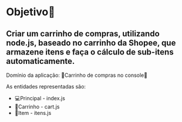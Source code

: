 <h1>Objetivo🎯</h1>

<h2>Criar um carrinho de compras, utilizando node.js, baseado no carrinho da Shopee, que armazene itens e faça o cálculo de sub-itens automaticamente.</h2>

<p>Domínio da aplicação: 🛒Carrinho de compras no console🛒</p>

<p>As entidades representadas são: </p>
<ul>
	<li>💻Principal - index.js</li>
	<li>🛒Carrinho - cart.js</li>
	<li>👖Item - itens.js</li>
</ul>
